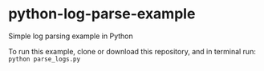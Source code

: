 # python-log-parse-example
Simple log parsing example in Python

To run this example, clone or download this repository, and in terminal run:
`python parse_logs.py`
